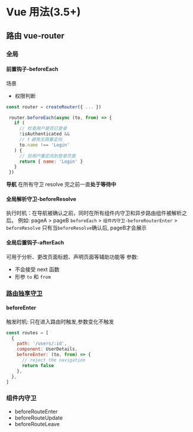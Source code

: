 # Vue 用法(3.5+)
## 路由 vue-router
### 全局
#### 前置钩子-beforeEach
场景
- 权限判断
```js
const router = createRouter({ ... })

 router.beforeEach(async (to, from) => {
   if (
     // 检查用户是否已登录
     !isAuthenticated &&
     // ❗️ 避免无限重定向
     to.name !== 'Login'
   ) {
     // 将用户重定向到登录页面
     return { name: 'Login' }
   }
 })
```
**导航** 在所有守卫 resolve 完之前一直**处于等待中**


#### 全局解析守卫-beforeResolve

执行时机：在导航被确认之前，同时在所有组件内守卫和异步路由组件被解析之后。
例如: pageA > pageB
`beforeEach` > `组件内守卫-beforeRouterEnter` > `beforeResolve`
只有当`beforeResolve`确认后, pageB才会展示

#### 全局后置钩子-afterEach
可用于分析、更改页面标题、声明页面等辅助功能等
参数:
- 不会接受 next 函数
- 形参 `to` 和 `from`

### [路由独享守卫](https://router.vuejs.org/zh/guide/advanced/navigation-guards.html#%E8%B7%AF%E7%94%B1%E7%8B%AC%E4%BA%AB%E7%9A%84%E5%AE%88%E5%8D%AB)
#### beforeEnter
触发时机: 只在进入路由时触发,参数变化不触发
```js
const routes = [
  {
    path: '/users/:id',
    component: UserDetails,
    beforeEnter: (to, from) => {
      // reject the navigation
      return false
    },
  },
]
```

### 组件内守卫
- beforeRouteEnter
- beforeRouteUpdate
- beforeRouteLeave